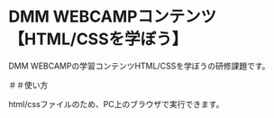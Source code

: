 
# DMM WEBCAMPコンテンツ【HTML/CSSを学ぼう】

DMM WEBCAMPの学習コンテンツHTML/CSSを学ぼうの研修課題です。

＃＃使い方

html/cssファイルのため、PC上のブラウザで実行できます。

